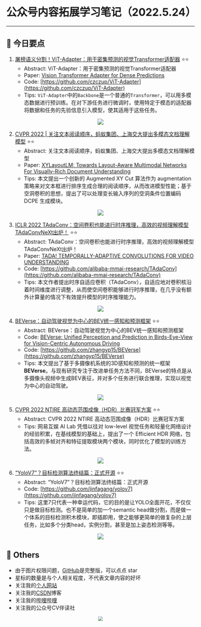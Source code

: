 # 公众号内容拓展学习笔记（2022.5.24）

------



## :paperclip:  今日要点

1. [屠榜语义分割！ViT-Adapter：用于密集预测的视觉Transformer适配器](https://mp.weixin.qq.com/s/_nKUt6rExaac93GCBKVrlQ)         :star::star:
   - Abstract: ViT-Adapter：用于密集预测的视觉Transformer适配器
   - Paper: [Vision Transformer Adapter for Dense Predictions](https://arxiv.org/abs/2205.08534)
   - Code: [https://github.com/czczup/ViT-Adapter](https://github.com/czczup/ViT-Adapter)
   - Tips: `ViT-Adapter`中的`Backbone`是一个普通的`Transformer`，可以用多模态数据进行预训练。在对下游任务进行微调时，使用特定于模态的适配器将数据和任务的先验信息引入模型，使其适用于这些任务。

<div align=center><img src="https://mmbiz.qpic.cn/mmbiz_png/5ooHoYt0tgldGOVfsLc65GwPSagzGEAWo6sZQ7c1A8skfIelSQzJwWyH2NHlImlG6YwSYrtwEASicRRWkvcgNkg/640?wx_fmt=png&wxfrom=5&wx_lazy=1&wx_co=1" style='zoom:100%'>
</div>

2. [CVPR 2022 | 关注文本阅读顺序，蚂蚁集团、上海交大提出多模态文档理解模型](https://mp.weixin.qq.com/s/hSfxgkabieLNpRgY-SbzYw)       :star::star:
   - Abstract: 关注文本阅读顺序，蚂蚁集团、上海交大提出多模态文档理解模型
   - Paper: [XYLayoutLM: Towards Layout-Aware Multimodal Networks For Visually-Rich Document Understanding](https://arxiv.org/abs/2203.06947)
   - Tips: 本文提出一个创新的 Augmented XY Cut 算法作为 augmentation 策略来对文本框进行排序生成合理的阅读顺序，从而改进模型性能；基于空洞卷积的思想，提出了可以处理变长输入序列的空洞条件位置编码 DCPE 生成模块。

<div align=center><img src="https://mmbiz.qpic.cn/mmbiz_gif/KmXPKA19gW9bTHG3kH8Qq0KibpxRAeC56Y4PBNLria1WNM1iaEicYJibk1MfXicX5Tdr1uAmJtBngXK5xo8jYwkIfaaQ/640?wx_fmt=gif&wxfrom=5&wx_lazy=1" style='zoom:100%'>
</div>


3. [ICLR 2022 TAdaConv：空间卷积也能进行时序推理，高效的视频理解模型TAdaConvNeXt出炉！](https://mp.weixin.qq.com/s/z6mbgFQvp_yX4ABycGj4Og)       :star::star:
   - Abstract: TAdaConv：空间卷积也能进行时序推理，高效的视频理解模型TAdaConvNeXt出炉！
   - Paper: [TADA! TEMPORALLY-ADAPTIVE CONVOLUTIONS FOR VIDEO UNDERSTANDING](https://arxiv.org/pdf/2110.06178.pdf)
   - Code: [https://github.com/alibaba-mmai-research/TAdaConv](https://github.com/alibaba-mmai-research/TAdaConv)
   - Tips: 本文作者提出时序自适应卷积（TAdaConv），自适应地对卷积核沿着时间维度进行调整，从而使空间卷积能够进行时序推理，在几乎没有额外计算量的情况下有效提升模型的时序推理能力。
<div align=center><img src="https://mmbiz.qpic.cn/mmbiz_png/BJbRvwibeSTvNwqE03o5I178lF4gxoOm36xCe82xiaPIUBS3Bicg2MCh8wFgdKibasLHZzfyd9lqKhuow0SSaGle3Q/640?wx_fmt=png&wxfrom=5&wx_lazy=1&wx_co=1" style='zoom:100%'>
</div>


4. [BEVerse：自动驾驶视觉为中心的BEV统一感知和预测框架](https://mp.weixin.qq.com/s/CJ9n0doq_nC74UR_hDUEzQ)       :star::star:
   - Abstract: BEVerse：自动驾驶视觉为中心的BEV统一感知和预测框架
   - Code: [BEVerse: Unified Perception and Prediction in Birds-Eye-View for Vision-Centric Autonomous Driving](https://arxiv.org/abs/2205.09743)
   - Code: [https://github.com/zhangyp15/BEVerse](https://github.com/zhangyp15/BEVerse)
   - Tips: 本文提出了基于多摄像机系统的3D感知和预测的统一框架**BEVerse**。与现有研究专注于改进单任务方法不同，BEVerse的特点是从多摄像头视频中生成BEV表征，并对多个任务进行联合推理，实现以视觉为中心的自动驾驶。

<div align=center><img src="https://mmbiz.qpic.cn/mmbiz_png/E5w2bqqaSwhqxvs7AnVlhsJcuJhfuChuLBkWmI58Fen8eALLvTlmkkTlmzhxHtqWa2auxghcT0VwdxGhhXgRqA/640?wx_fmt=png&wxfrom=5&wx_lazy=1&wx_co=1" style='zoom:100%'>
</div>


5. [CVPR 2022 NTIRE 高动态范围成像（HDR）比赛冠军方案](https://mp.weixin.qq.com/s/5F2PzSdC88wtFwB8tpX8DQ)       :star::star:
   - Abstract: CVPR 2022 NTIRE 高动态范围成像（HDR）比赛冠军方案
   - Tips: 网易互娱 AI Lab 凭借以往对 low-level 视觉任务和轻量化网络设计的经验积累，在基线模型的基础上，提出了一个 Efficient HDR 网络，包括高效的多帧对齐和特征提取模块两个模块，同时优化了模型的训练方法。

<div align=center><img src="https://mmbiz.qpic.cn/mmbiz_png/KmXPKA19gWibNQxdlxh8C6cmSSUWI36dmH6L9lFBWy8WSvy5zX0kGZkAiaKVGPnhqXvhficaaWcNEEeN9Qrjcp84w/640?wx_fmt=png&wxfrom=5&wx_lazy=1&wx_co=1" style='zoom:100%'>
</div>


6. [“YoloV7”？目标检测算法终结篇：正式开源](https://mp.weixin.qq.com/s/GDPOUrnzjNSigMtzt1SLeQ)       :star::star:
   - Abstract: “YoloV7”？目标检测算法终结篇：正式开源
   - Code: [https://github.com/jinfagang/yolov7](https://github.com/jinfagang/yolov7)
   - Tips: 这里7只代表一种幸运代码，它的目的是让YOLO全面开花，不仅仅只是做目标检测。也不是简单的加一个semantic head做分割，而是做一个体系的目标检测积木模块，即插即用，使之能够更简单的做复杂的上层任务，比如多个分类head，实例分割，甚至是加上姿态检测等等。

<div align=center><img src="https://mmbiz.qpic.cn/mmbiz_png/1MtnAxmWSwMiaU29NJ4icrtbY1oopN7upOwKm2tFLQm4gsh5GMbXNLyCYd3Yt5XzPNCuuOB4IWFcEocCu7HLwibeg/640?wx_fmt=png&wxfrom=5&wx_lazy=1&wx_co=1" style='zoom:100%'>
</div>



## :paperclip:  Others

- 由于图片权限问题，[GitHub](https://github.com/xiaoxuebajie/dairly_learning)是完整版，可以点点 star
- 星标的数量是与个人相关程度，不代表文章内容的好坏
- 关注我的[个人网站](http://www.cvbds.cn/)
- 关注我的[CSDN](https://blog.csdn.net/xiaoxuebajie)博客
- 关注我的[哔哩哔哩](https://space.bilibili.com/424394389)
- 关注我的公众号CV伴读社

<div align=center><img src="https://img-blog.csdnimg.cn/202005031406335.jpg" style='zoom:80%'>
</div>